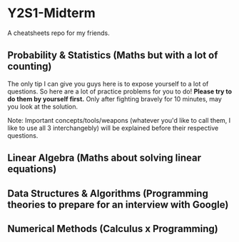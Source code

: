 # Y2S1-Midterm
A cheatsheets repo for my friends.

## Probability & Statistics (Maths but with a lot of counting)
The only tip I can give you guys here is to expose yourself to a lot of questions. So here are a lot of practice problems for you to do!
**Please try to do them by yourself first.** Only after fighting bravely for 10 minutes, may you look at the solution.

Note: Important concepts/tools/weapons (whatever you'd like to call them, I like to use all 3 interchangebly) will be explained before their respective questions.

## Linear Algebra (Maths about solving linear equations)


## Data Structures & Algorithms (Programming theories to prepare for an interview with Google)

## Numerical Methods (Calculus x Programming)
